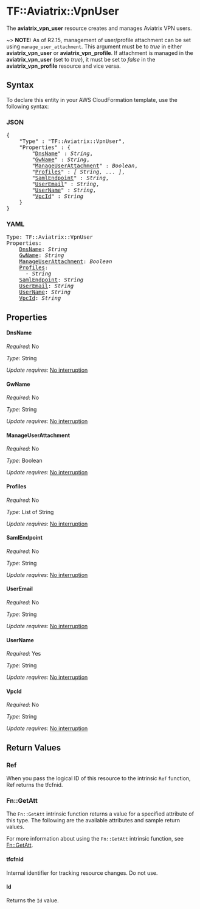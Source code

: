 # TF::Aviatrix::VpnUser

The **aviatrix_vpn_user** resource creates and manages Aviatrix VPN users.

~> **NOTE:** As of R2.15, management of user/profile attachment can be set using `manage_user_attachment`. This argument must be to *true* in either **aviatrix_vpn_user** or **aviatrix_vpn_profile**. If attachment is managed in the **aviatrix_vpn_user** (set to *true*), it must be set to *false* in the **aviatrix_vpn_profile** resource and vice versa.

## Syntax

To declare this entity in your AWS CloudFormation template, use the following syntax:

### JSON

<pre>
{
    "Type" : "TF::Aviatrix::VpnUser",
    "Properties" : {
        "<a href="#dnsname" title="DnsName">DnsName</a>" : <i>String</i>,
        "<a href="#gwname" title="GwName">GwName</a>" : <i>String</i>,
        "<a href="#manageuserattachment" title="ManageUserAttachment">ManageUserAttachment</a>" : <i>Boolean</i>,
        "<a href="#profiles" title="Profiles">Profiles</a>" : <i>[ String, ... ]</i>,
        "<a href="#samlendpoint" title="SamlEndpoint">SamlEndpoint</a>" : <i>String</i>,
        "<a href="#useremail" title="UserEmail">UserEmail</a>" : <i>String</i>,
        "<a href="#username" title="UserName">UserName</a>" : <i>String</i>,
        "<a href="#vpcid" title="VpcId">VpcId</a>" : <i>String</i>
    }
}
</pre>

### YAML

<pre>
Type: TF::Aviatrix::VpnUser
Properties:
    <a href="#dnsname" title="DnsName">DnsName</a>: <i>String</i>
    <a href="#gwname" title="GwName">GwName</a>: <i>String</i>
    <a href="#manageuserattachment" title="ManageUserAttachment">ManageUserAttachment</a>: <i>Boolean</i>
    <a href="#profiles" title="Profiles">Profiles</a>: <i>
      - String</i>
    <a href="#samlendpoint" title="SamlEndpoint">SamlEndpoint</a>: <i>String</i>
    <a href="#useremail" title="UserEmail">UserEmail</a>: <i>String</i>
    <a href="#username" title="UserName">UserName</a>: <i>String</i>
    <a href="#vpcid" title="VpcId">VpcId</a>: <i>String</i>
</pre>

## Properties

#### DnsName

_Required_: No

_Type_: String

_Update requires_: [No interruption](https://docs.aws.amazon.com/AWSCloudFormation/latest/UserGuide/using-cfn-updating-stacks-update-behaviors.html#update-no-interrupt)

#### GwName

_Required_: No

_Type_: String

_Update requires_: [No interruption](https://docs.aws.amazon.com/AWSCloudFormation/latest/UserGuide/using-cfn-updating-stacks-update-behaviors.html#update-no-interrupt)

#### ManageUserAttachment

_Required_: No

_Type_: Boolean

_Update requires_: [No interruption](https://docs.aws.amazon.com/AWSCloudFormation/latest/UserGuide/using-cfn-updating-stacks-update-behaviors.html#update-no-interrupt)

#### Profiles

_Required_: No

_Type_: List of String

_Update requires_: [No interruption](https://docs.aws.amazon.com/AWSCloudFormation/latest/UserGuide/using-cfn-updating-stacks-update-behaviors.html#update-no-interrupt)

#### SamlEndpoint

_Required_: No

_Type_: String

_Update requires_: [No interruption](https://docs.aws.amazon.com/AWSCloudFormation/latest/UserGuide/using-cfn-updating-stacks-update-behaviors.html#update-no-interrupt)

#### UserEmail

_Required_: No

_Type_: String

_Update requires_: [No interruption](https://docs.aws.amazon.com/AWSCloudFormation/latest/UserGuide/using-cfn-updating-stacks-update-behaviors.html#update-no-interrupt)

#### UserName

_Required_: Yes

_Type_: String

_Update requires_: [No interruption](https://docs.aws.amazon.com/AWSCloudFormation/latest/UserGuide/using-cfn-updating-stacks-update-behaviors.html#update-no-interrupt)

#### VpcId

_Required_: No

_Type_: String

_Update requires_: [No interruption](https://docs.aws.amazon.com/AWSCloudFormation/latest/UserGuide/using-cfn-updating-stacks-update-behaviors.html#update-no-interrupt)

## Return Values

### Ref

When you pass the logical ID of this resource to the intrinsic `Ref` function, Ref returns the tfcfnid.

### Fn::GetAtt

The `Fn::GetAtt` intrinsic function returns a value for a specified attribute of this type. The following are the available attributes and sample return values.

For more information about using the `Fn::GetAtt` intrinsic function, see [Fn::GetAtt](https://docs.aws.amazon.com/AWSCloudFormation/latest/UserGuide/intrinsic-function-reference-getatt.html).

#### tfcfnid

Internal identifier for tracking resource changes. Do not use.

#### Id

Returns the <code>Id</code> value.

